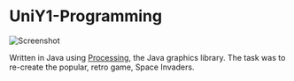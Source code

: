 # UniY1-Programming

![Screenshot](http://i.imgur.com/JfyXvYb.png?1)

Written in Java using [Processing](https://github.com/processing), the Java graphics library. The task was to re-create the popular, retro game, Space Invaders.
